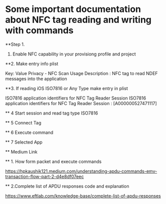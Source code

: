 # Some important documentation about NFC tag reading and writing with commands 

**Step 1.

1. Enable NFC capability in your provisiong profile and project 

**2. Make entry info plist 

Key: Value 
Privacy - NFC Scan Usage Description : NFC tag to read NDEF messages into the application

**3. If reading iOS  ISO7816 or Any Type make entry in plist

ISO7816 application identifiers for NFC Tag Reader Session 
ISO7816 application identifiers for NFC Tag Reader Session : [A000000527471117]

** 4 Start session and read tag type ISO7816

** 5 Connect Tag 

** 6 Execute command 

** 7 Selected App




** Medium Link 

** 1. How form packet and execute commands 

https://hpkaushik121.medium.com/understanding-apdu-commands-emv-transaction-flow-part-2-d4e8df07eec

** 2.Complete list of APDU responses code and explanation 

https://www.eftlab.com/knowledge-base/complete-list-of-apdu-responses
